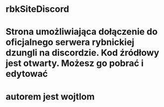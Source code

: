 # rbkSiteDiscord
# Strona umożliwiająca dołączenie do oficjalnego serwera rybnickiej dzungli na discordzie. Kod źródłowy jest otwarty. Możesz go pobrać i edytować

# autorem jest wojtlom
